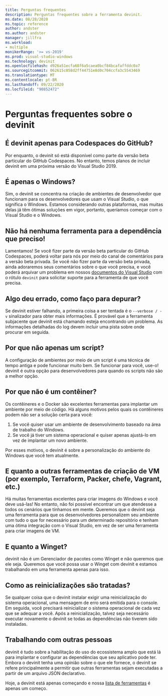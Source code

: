 ```yaml
---
title: Perguntas frequentes
description: Perguntas frequentes sobre a ferramenta devinit.
ms.date: 08/28/2020
ms.topic: reference
author: andster
ms.author: andster
manager: jillfra
ms.workload:
- multiple
monikerRange: '>= vs-2019'
ms.prod: visual-studio-windows
ms.technology: devinit
ms.openlocfilehash: d926a51ecfa68f6a5caea0bcf84bcafaffddc0a7
ms.sourcegitcommit: 062615c058d2ff44751e8d0c704ccfa3c5543469
ms.translationtype: MT
ms.contentlocale: pt-BR
ms.lasthandoff: 09/22/2020
ms.locfileid: "90852472"
---
```

# <a name="frequently-asked-questions-for-devinit"></a>Perguntas frequentes sobre o devinit

## <a name="is-devinit-just-for-github-codespaces"></a>É devinit apenas para Codespaces do GitHub?

Por enquanto, o devinit só está disponível como parte da versão beta particular do GitHub Codespaces. No entanto, temos planos de incluir devinit em uma próxima versão do Visual Studio 2019.

## <a name="is-it-windows-only"></a>É apenas o Windows?
Sim, o devinit se concentra na criação de ambientes de desenvolvedor que funcionam para os desenvolvedores que usam o Visual Studio, o que significa o Windows. Estamos considerando outras plataformas, mas muitas delas já têm ótimas soluções em vigor, portanto, queríamos começar com o Visual Studio e o Windows.

## <a name="theres-no-tool-for-the-dependency-i-need"></a>Não há nenhuma ferramenta para a dependência que preciso!

Lamentamos! Se você fizer parte da versão beta particular do GitHub Codespaces, poderá voltar para nós por meio do canal de comentários para a versão beta privada. Se você não fizer parte da versão beta privada, ainda adoraremos seus comentários sobre o que você precisa, e você poderá arquivar um problema em nossos [documentos do Visual Studio](https://github.com/MicrosoftDocs/visualstudio-docs/) com o rótulo `devinit` para solicitar suporte para a ferramenta de que você precisa.

## <a name="something-went-wrong-how-do-i-debug"></a>Algo deu errado, como faço para depurar?

Se devinit estiver falhando, a primeira coisa a ser tentada é o `--verbose / -v` sinalizador para obter mais informações. É provável que a ferramenta subjacente que devinit está chamando esteja encontrando um problema. As informações detalhadas do log devem incluir uma pista sobre onde procurar em seguida.

## <a name="why-not-just-a-script"></a>Por que não apenas um script?

A configuração de ambientes por meio de um script é uma técnica de tempo antiga e pode funcionar muito bem. Se funcionar para você, use-o! devinit é outra opção para desenvolvedores para quando os scripts não são a melhor opção.

## <a name="why-not-a-container"></a>Por que não é um contêiner?

Os contêineres e o Docker são excelentes ferramentas para implantar um ambiente por meio de código. Há alguns motivos pelos quais os contêineres podem não ser a solução certa para você:

1. Se você quiser usar um ambiente de desenvolvimento baseado na área de trabalho do Windows.
1. Se você já tiver um sistema operacional e quiser apenas ajustá-lo em vez de implantar um novo ambiente.

Por esses motivos, o devinit é sobre a personalização do ambiente do Windows que você tem atualmente.

## <a name="what-about-other-vm-creation-tools-for-example-terraform-packer-chef-vagrant-etc"></a>E quanto a outras ferramentas de criação de VM (por exemplo, Terraform, Packer, chefe, Vagrant, etc.)

Há muitas ferramentas excelentes para criar imagens do Windows e você deve usá-las! No entanto, não foi possível encontrar um que atendesse a todos os cenários que tínhamos em mente. Queremos que o devinit seja uma ferramenta para que os desenvolvedores personalizem seu ambiente com tudo o que for necessário para um determinado repositório e tenham uma ótima integração com o Visual Studio, em vez de ser uma ferramenta para criar imagens de VM.

## <a name="what-about-winget"></a>E quanto a Winget?

devinit não é um Gerenciador de pacotes como Winget e não queremos que ele seja. Queremos que você possa usar o Winget com devinit e estamos trabalhando em uma ferramenta apenas para isso.

## <a name="how-are-restarts-handled"></a>Como as reinicializações são tratadas?

Se qualquer coisa que o devinit instalar exigir uma reinicialização do sistema operacional, uma mensagem de erro será emitida para o console. Em seguida, você precisará reinicializar o sistema operacional de cada vez que se adequar a você. Após a reinicialização, talvez seja necessário executar novamente o devinit se todas as dependências não tiverem sido instaladas.

## <a name="working-with-others"></a>Trabalhando com outras pessoas

devinit é tudo sobre a habilitação do uso do ecossistema amplo que está lá para implantar e configurar as dependências que seu aplicativo pode ter. Embora o devinit tenha uma opinião sobre o que ele fornece, o devinit se refere principalmente a permitir que outras ferramentas sejam executadas a partir de um arquivo JSON declarativo.

Hoje, a devinit está apenas começando e nossa [lista de ferramentas](devinit-tool-list.md) é apenas um começo.
